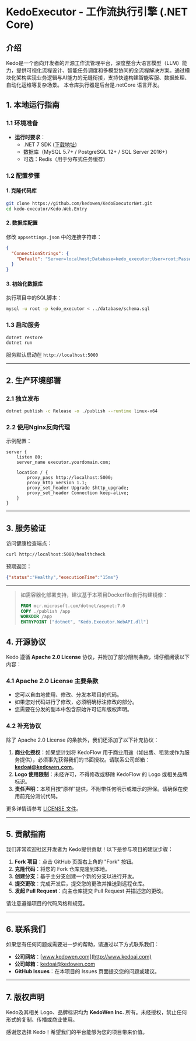 # KedoExecutor - 工作流执行引擎 (.NET Core)  

## 介绍
Kedo是一个面向开发者的开源工作流管理平台，深度整合大语言模型（LLM）能力，提供可视化流程设计、智能任务调度和多模型协同的全流程解决方案。通过模块化架构实现业务逻辑与AI能力的无缝衔接，支持快速构建智能客服、数据处理、自动化运维等复杂场景。 本仓库执行器是后台是.netCore 语言开发。

## 1. 本地运行指南  

### 1.1 环境准备  
- **运行时要求**：  
  - .NET 7 SDK ([下载地址](https://dotnet.microsoft.com/download))  
  - 数据库（MySQL 5.7+ / PostgreSQL 12+ / SQL Server 2016+）  
  - 可选：Redis（用于分布式任务缓存）  

### 1.2 配置步骤  

#### 1. 克隆代码库  
```bash
git clone https://github.com/kedowen/KedoExecutorNet.git
cd kedo-executor/Kedo.Web.Entry
```

#### 2. 数据库配置  
修改 `appsettings.json` 中的连接字符串：  
```json
{
  "ConnectionStrings": {
    "Default": "Server=localhost;Database=kedo_executor;User=root;Password=123456;"
  }
}
```

#### 3. 初始化数据库  
执行项目中的SQL脚本：  
```bash
mysql -u root -p kedo_executor < ../database/schema.sql
```

### 1.3 启动服务  
```bash
dotnet restore
dotnet run
```
服务默认启动在 `http://localhost:5000`  

---

## 2. 生产环境部署  

### 2.1 独立发布  
```bash
dotnet publish -c Release -o ./publish --runtime linux-x64
```

### 2.2 使用Nginx反向代理  
示例配置：  
```nginx
server {
    listen 80;
    server_name executor.yourdomain.com;
    
    location / {
        proxy_pass http://localhost:5000;
        proxy_http_version 1.1;
        proxy_set_header Upgrade $http_upgrade;
        proxy_set_header Connection keep-alive;
    }
}
```

---

## 3. 服务验证  
访问健康检查端点：  
```bash
curl http://localhost:5000/healthcheck
```
预期返回：  
```json
{"status":"Healthy","executionTime":"15ms"}
```
---
> 如需容器化部署支持，建议基于本项目Dockerfile自行构建镜像：  
> ```dockerfile  
> FROM mcr.microsoft.com/dotnet/aspnet:7.0  
> COPY ./publish /app  
> WORKDIR /app  
> ENTRYPOINT ["dotnet", "Kedo.Executor.WebAPI.dll"]  
> ```

## 4. 开源协议

Kedo 遵循 **Apache 2.0 License** 协议，并附加了部分限制条款，请仔细阅读以下内容：

### 4.1 Apache 2.0 License 主要条款
- 您可以自由地使用、修改、分发本项目的代码。
- 如果您对代码进行了修改，必须明确标注修改的部分。
- 您需要在分发的副本中包含原始许可证和版权声明。

### 4.2 补充协议
除了 Apache 2.0 License 的条款外，我们还添加了以下补充协议：
1. **商业化授权**：如果您计划将 KedoFlow 用于商业用途（如出售、租赁或作为服务提供），必须事先获得我们的书面授权。请联系公司邮箱：**kedoai@kedowen.com**。
2. **Logo 使用限制**：未经许可，不得修改或移除 KedoFlow 的 Logo 或相关品牌标识。
3. **责任声明**：本项目按“原样”提供，不附带任何明示或暗示的担保。请确保在使用前充分测试代码。

更多详情请参考 [LICENSE 文件](LICENSE)。

---

## 5. 贡献指南

我们非常欢迎社区开发者为 Kedo提供贡献！以下是参与项目的建议步骤：

1. **Fork 项目**：点击 GitHub 页面右上角的 "Fork" 按钮。
2. **克隆代码**：将您的 Fork 仓库克隆到本地。
3. **创建分支**：基于主分支创建一个新的分支以进行开发。
4. **提交更改**：完成开发后，提交您的更改并推送到远程仓库。
5. **发起 Pull Request**：向主仓库提交 Pull Request 并描述您的更改。

请注意遵循项目的代码风格和规范。

---

## 6. 联系我们

如果您有任何问题或需要进一步的帮助，请通过以下方式联系我们：

- **公司网站**：[www.kedowen.com](http://www.kedoai.com)
- **公司邮箱**：kedoai@kedowen.com
- **GitHub Issues**：在本项目的 Issues 页面提交您的问题或建议。

---

## 7. 版权声明

Kedo及其相关 Logo、品牌标识均为 **KedoWen Inc.** 所有。未经授权，禁止任何形式的复制、传播或商业使用。

感谢您选择 Kedo！希望我们的平台能够为您的项目带来价值。
